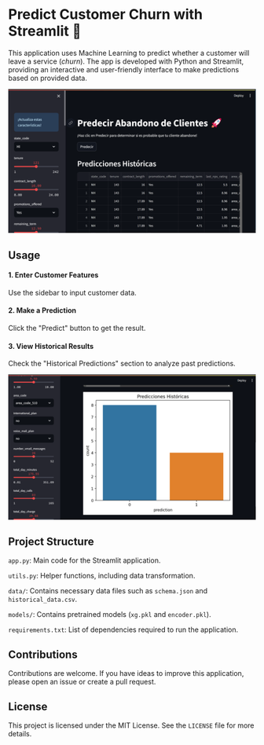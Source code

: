 # Predict Customer Churn with Streamlit 🚀

This application uses Machine Learning to predict whether a customer will leave a service (_churn_). The app is developed with Python and Streamlit, providing an interactive and user-friendly interface to make predictions based on provided data.

![User Interface](img/cap1.png)

## Usage

#### 1. Enter Customer Features

Use the sidebar to input customer data.

#### 2. Make a Prediction

Click the "Predict" button to get the result.

#### 3. View Historical Results

Check the "Historical Predictions" section to analyze past predictions.

![User Interface](img/cap2.png)

## Project Structure

`app.py`: Main code for the Streamlit application.

`utils.py`: Helper functions, including data transformation.

`data/`: Contains necessary data files such as `schema.json` and `historical_data.csv`.

`models/`: Contains pretrained models (`xg.pkl` and `encoder.pkl`).

`requirements.txt`: List of dependencies required to run the application.

## Contributions

Contributions are welcome. If you have ideas to improve this application, please open an issue or create a pull request.

## License

This project is licensed under the MIT License. See the `LICENSE` file for more details.
